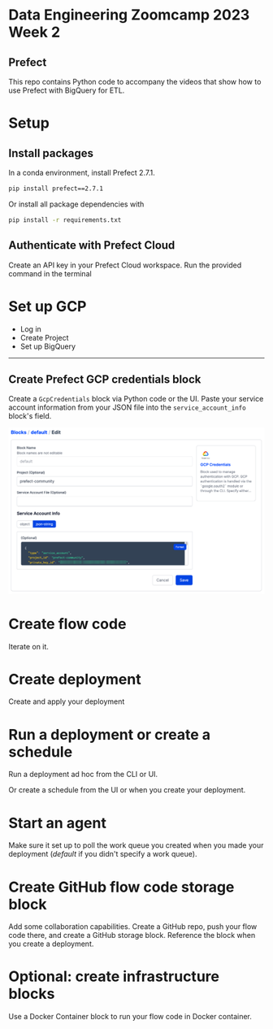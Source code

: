 # Data Engineering Zoomcamp 2023 Week 2 
## Prefect

This repo contains Python code to accompany the videos that show how to use Prefect with BigQuery for ETL.

# Setup

## Install packages

In a conda environment, install Prefect 2.7.1.

```bash
pip install prefect==2.7.1
```

Or install all package dependencies with 

```bash
pip install -r requirements.txt
```

## Authenticate with Prefect Cloud

Create an API key in your Prefect Cloud workspace. Run the provided command in the terminal


# Set up GCP 

- Log in 
- Create Project
- Set up BigQuery

---

## Create Prefect GCP credentials block

Create a `GcpCredentials` block via Python code or the UI.
Paste your service account information from your JSON file into the `service_account_info` block's field.

![img.png](images/img.png)

# Create flow code
Iterate on it.

# Create deployment

Create and apply your deployment

# Run a deployment or create a schedule

Run a deployment ad hoc from the CLI or UI.

Or create a schedule from the UI or when you create your deployment.

# Start an agent

Make sure it set up to poll the work queue you created when you made your deployment (*default* if you didn't specify a work queue).

# Create GitHub flow code storage block

Add some collaboration capabilities. Create a GitHub repo, push your flow code there, and create a GitHub storage block. Reference the block when you create a deployment.

# Optional: create infrastructure blocks

Use a Docker Container block to run your flow code in Docker container.

